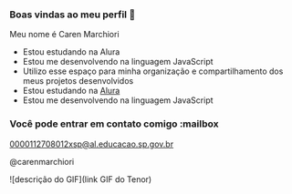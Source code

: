 ### Boas vindas ao meu perfil 🩷
Meu nome é Caren Marchiori
- Estou estudando na Alura
- Estou me desenvolvendo na linguagem JavaScript
- Utilizo esse espaço para minha organização e compartilhamento dos meus projetos desenvolvidos
- Estou estudando na [Alura](https://www.alura.com.br)
- Estou me desenvolvendo na linguagem JavaScript
### Você pode entrar em contato comigo :mailbox

0000112708012xsp@al.educacao.sp.gov.br

@carenmarchiori

![descrição do GIF](link GIF do Tenor)
